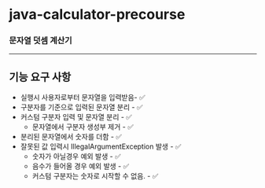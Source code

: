 # java-calculator-precourse

### 문자열 덧셈 계산기

---

## 기능 요구 사항

- 실행시 사용자로부터 문자열을 입력받음- ✅
- 구분자를 기준으로 입력된 문자열 분리 - ✅
- 커스텀 구분자 입력 및 문자열 분리 - ✅
    - 문자열에서 구분자 생성부 제거 - ✅
- 분리된 문자열에서 숫자를 더함 - ✅
- 잘못된 값 입력시 IllegalArgumentException 발생 - ✅
    - 숫자가 아닐경우 예외 발생 - ✅
    - 음수가 들어올 경우 예외 발생 - ✅
    - 커스텀 구분자는 숫자로 시작할 수 없음. - ✅